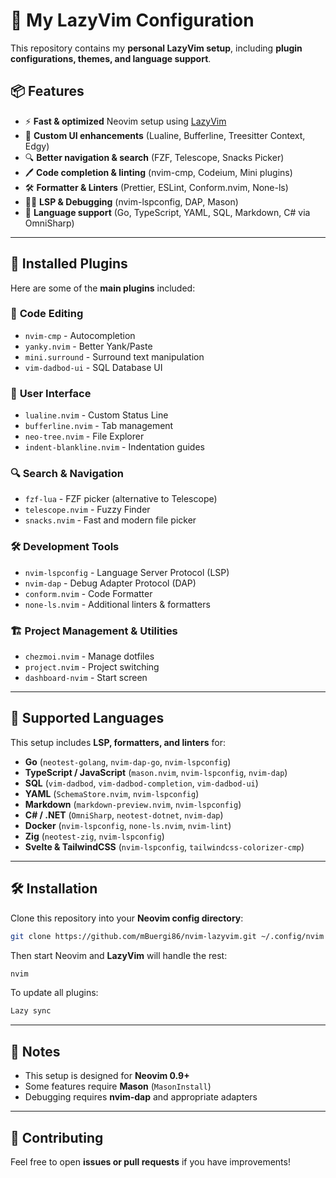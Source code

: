 # 🚀 My LazyVim Configuration

This repository contains my **personal LazyVim setup**, including **plugin configurations, themes, and language support**.

## 📦 Features
- ⚡ **Fast & optimized** Neovim setup using [LazyVim](https://github.com/LazyVim/LazyVim)
- 🎨 **Custom UI enhancements** (Lualine, Bufferline, Treesitter Context, Edgy)
- 🔍 **Better navigation & search** (FZF, Telescope, Snacks Picker)
- 🖊 **Code completion & linting** (nvim-cmp, Codeium, Mini plugins)
- 🛠 **Formatter & Linters** (Prettier, ESLint, Conform.nvim, None-ls)
- 🧑‍💻 **LSP & Debugging** (nvim-lspconfig, DAP, Mason)
- 📑 **Language support** (Go, TypeScript, YAML, SQL, Markdown, C# via OmniSharp)

---

## 🔌 Installed Plugins
Here are some of the **main plugins** included:

### 🔹 **Code Editing**
- `nvim-cmp` - Autocompletion
- `yanky.nvim` - Better Yank/Paste
- `mini.surround` - Surround text manipulation
- `vim-dadbod-ui` - SQL Database UI

### 🎨 **User Interface**
- `lualine.nvim` - Custom Status Line
- `bufferline.nvim` - Tab management
- `neo-tree.nvim` - File Explorer
- `indent-blankline.nvim` - Indentation guides

### 🔍 **Search & Navigation**
- `fzf-lua` - FZF picker (alternative to Telescope)
- `telescope.nvim` - Fuzzy Finder
- `snacks.nvim` - Fast and modern file picker

### 🛠 **Development Tools**
- `nvim-lspconfig` - Language Server Protocol (LSP)
- `nvim-dap` - Debug Adapter Protocol (DAP)
- `conform.nvim` - Code Formatter
- `none-ls.nvim` - Additional linters & formatters

### 🏗 **Project Management & Utilities**
- `chezmoi.nvim` - Manage dotfiles
- `project.nvim` - Project switching
- `dashboard-nvim` - Start screen

---

## 📜 Supported Languages
This setup includes **LSP, formatters, and linters** for:

- **Go** (`neotest-golang`, `nvim-dap-go`, `nvim-lspconfig`)
- **TypeScript / JavaScript** (`mason.nvim`, `nvim-lspconfig`, `nvim-dap`)
- **SQL** (`vim-dadbod`, `vim-dadbod-completion`, `vim-dadbod-ui`)
- **YAML** (`SchemaStore.nvim`, `nvim-lspconfig`)
- **Markdown** (`markdown-preview.nvim`, `nvim-lspconfig`)
- **C# / .NET** (`OmniSharp`, `neotest-dotnet`, `nvim-dap`)
- **Docker** (`nvim-lspconfig`, `none-ls.nvim`, `nvim-lint`)
- **Zig** (`neotest-zig`, `nvim-lspconfig`)
- **Svelte & TailwindCSS** (`nvim-lspconfig`, `tailwindcss-colorizer-cmp`)

---

## 🛠 Installation
Clone this repository into your **Neovim config directory**:
```sh
git clone https://github.com/mBuergi86/nvim-lazyvim.git ~/.config/nvim
```
Then start Neovim and **LazyVim** will handle the rest:
```sh
nvim
```
To update all plugins:
```sh
Lazy sync
```

---

## 📌 Notes
- This setup is designed for **Neovim 0.9+**
- Some features require **Mason** (`MasonInstall`)
- Debugging requires **nvim-dap** and appropriate adapters
---

## 🙌 Contributing
Feel free to open **issues or pull requests** if you have improvements!
